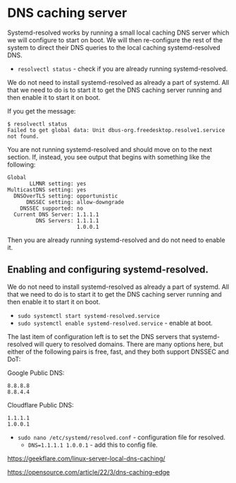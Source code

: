 # DNS caching server 

Systemd-resolved works by running a small local caching DNS server which we will configure to start on boot. We will then re-configure the rest of the system to direct their DNS queries to the local caching systemd-resolved DNS.

* `resolvectl status` - check if you are already running systemd-resolved.

We do not need to install systemd-resolved as already a part of systemd. All that we need to do is to start it to get the DNS caching server running and then enable it to start it on boot.

If you get the message:
```
$ resolvectl status
Failed to get global data: Unit dbus-org.freedesktop.resolve1.service not found.
```
You are not running systemd-resolved and should move on to the next section. If, instead, you see output that begins with something like the following:

```
Global
       LLMNR setting: yes
MulticastDNS setting: yes
  DNSOverTLS setting: opportunistic
      DNSSEC setting: allow-downgrade
    DNSSEC supported: no
  Current DNS Server: 1.1.1.1
         DNS Servers: 1.1.1.1
                      1.0.0.1
```

Then you are already running systemd-resolved and do not need to enable it.

## Enabling and configuring systemd-resolved.

We do not need to install systemd-resolved as already a part of systemd. All that we need to do is to start it to get the DNS caching server running and then enable it to start it on boot.

* `sudo systemctl start systemd-resolved.service`
* `sudo systemctl enable systemd-resolved.service` - enable at boot.

The last item of configuration left is to set the DNS servers that systemd-resolved will query to resolved domains. There are many options here, but either of the following pairs is free, fast, and they both support DNSSEC and DoT:

Google Public DNS:

    8.8.8.8
    8.8.4.4

Cloudflare Public DNS:

    1.1.1.1
    1.0.0.1


* `sudo nano /etc/systemd/resolved.conf` - configuration file for resolved.
	* `DNS=1.1.1.1 1.0.0.1` - add this to config file.


https://geekflare.com/linux-server-local-dns-caching/

https://opensource.com/article/22/3/dns-caching-edge